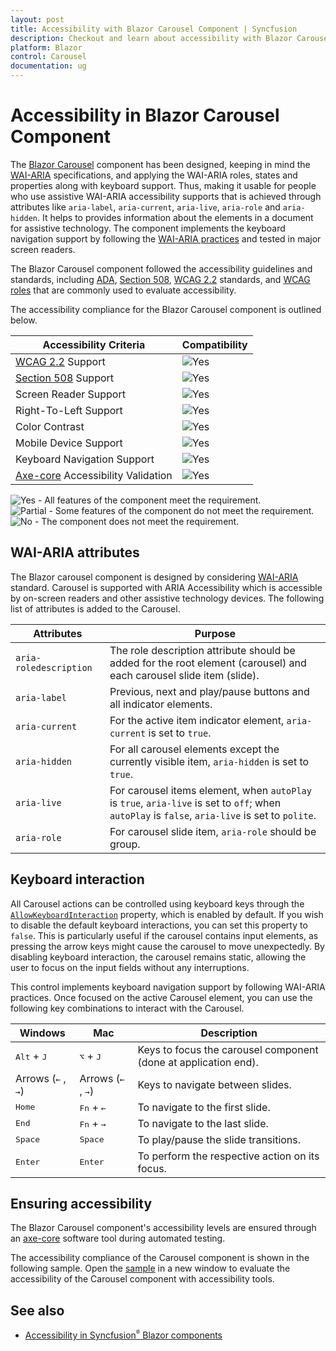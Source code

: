 ```yaml
---
layout: post
title: Accessibility with Blazor Carousel Component | Syncfusion
description: Checkout and learn about accessibility with Blazor Carousel component in Blazor Server App and Blazor WebAssembly App.
platform: Blazor
control: Carousel
documentation: ug
---
```


# Accessibility in Blazor Carousel Component

The [Blazor Carousel](https://www.syncfusion.com/blazor-components/blazor-carousel) component has been designed, keeping in mind the [WAI-ARIA](https://www.w3.org/WAI/ARIA/apg/patterns/carousel/) specifications, and applying the WAI-ARIA roles, states and properties along with keyboard support. Thus, making it usable for people who use assistive WAI-ARIA accessibility supports that is achieved through attributes like `aria-label`, `aria-current`, `aria-live`, `aria-role` and `aria-hidden`. It helps to provides information about the elements in a document for assistive technology. The component implements the keyboard navigation support by following the [WAI-ARIA practices](https://www.w3.org/WAI/ARIA/apg/) and tested in major screen readers.

The Blazor Carousel component followed the accessibility guidelines and standards, including [ADA](https://www.ada.gov/), [Section 508](https://www.section508.gov/), [WCAG 2.2](https://www.w3.org/TR/WCAG22/) standards, and [WCAG roles](https://www.w3.org/TR/wai-aria/#roles) that are commonly used to evaluate accessibility.

The accessibility compliance for the Blazor Carousel component is outlined below.

| Accessibility Criteria | Compatibility |
| -- | -- |
| [WCAG 2.2](https://www.w3.org/TR/WCAG22/) Support | <img src="https://cdn.syncfusion.com/content/images/landing-page/yes.png" alt="Yes"> |
| [Section 508](https://www.section508.gov/) Support | <img src="https://cdn.syncfusion.com/content/images/landing-page/yes.png" alt="Yes"> |
| Screen Reader Support | <img src="https://cdn.syncfusion.com/content/images/landing-page/yes.png" alt="Yes"> |
| Right-To-Left Support | <img src="https://cdn.syncfusion.com/content/images/landing-page/yes.png" alt="Yes"> |
| Color Contrast | <img src="https://cdn.syncfusion.com/content/images/landing-page/yes.png" alt="Yes"> |
| Mobile Device Support | <img src="https://cdn.syncfusion.com/content/images/landing-page/yes.png" alt="Yes"> |
| Keyboard Navigation Support | <img src="https://cdn.syncfusion.com/content/images/landing-page/yes.png" alt="Yes"> |
| [Axe-core](https://www.nuget.org/packages/Deque.AxeCore.Playwright) Accessibility Validation | <img src="https://cdn.syncfusion.com/content/images/landing-page/yes.png" alt="Yes"> |

<style>
    .post .post-content img {
        display: inline-block;
        margin: 0.5em 0;
    }
</style>

<div><img src="https://cdn.syncfusion.com/content/images/landing-page/yes.png" alt="Yes"> - All features of the component meet the requirement.</div>

<div><img src="https://cdn.syncfusion.com/content/images/documentation/partial.png" alt="Partial"> - Some features of the component do not meet the requirement.</div>

<div><img src="https://cdn.syncfusion.com/content/images/landing-page/no.png" alt="No"> - The component does not meet the requirement.</div>

## WAI-ARIA attributes

The Blazor carousel component is designed by considering [WAI-ARIA](https://www.w3.org/WAI/ARIA/apg/) standard. Carousel is supported with ARIA Accessibility which is accessible by on-screen readers and other assistive technology devices. The following list of attributes is added to the Carousel.

| **Attributes** | **Purpose**                                                                                                                             |
| ------------------------ | ------------------------------------------------------------------------------------------------------------------------------------------------|
| `aria-roledescription`   | The role description attribute should be added for the root element (carousel) and each carousel slide item (slide).                            |
| `aria-label`             | Previous, next and play/pause buttons and all indicator elements.                                                                               |
| `aria-current`           | For the active item indicator element, `aria-current` is set to `true`.                                                                         |
| `aria-hidden`            | For all carousel elements except the currently visible item, `aria-hidden` is set to `true`.                                                    |
| `aria-live`              | For carousel items element, when `autoPlay` is `true`, `aria-live` is set to `off`; when `autoPlay` is `false`, `aria-live` is set to `polite`. |
| `aria-role`              | For carousel slide item, `aria-role` should be group.                                                                                           |

## Keyboard interaction

All Carousel actions can be controlled using keyboard keys through the [`AllowKeyboardInteraction`](https://help.syncfusion.com/cr/blazor/Syncfusion.Blazor.Navigations.SfCarousel.html#Syncfusion_Blazor_Navigations_SfCarousel_AllowKeyboardInteraction) property, which is enabled by default. If you wish to disable the default keyboard interactions, you can set this property to `false`. This is particularly useful if the carousel contains input elements, as pressing the arrow keys might cause the carousel to move unexpectedly. By disabling keyboard interaction, the carousel remains static, allowing the user to focus on the input fields without any interruptions.

This control implements keyboard navigation support by following WAI-ARIA practices. Once focused on the active Carousel element, you can use the following key combinations to interact with the Carousel.

| Windows | Mac | Description |
 ------------------ |----------------|--------------- |
| <kbd>Alt</kbd> + <kbd>J</kbd> | <kbd>⌥</kbd> + <kbd>J</kbd> | Keys to focus the carousel component (done at application end). |
| Arrows (<kbd>←</kbd> , <kbd>→</kbd>) | Arrows (<kbd>←</kbd> , <kbd>→</kbd>) | Keys to navigate between slides. |
| <kbd>Home</kbd> | <kbd>Fn</kbd> + <kbd>←</kbd> | To navigate to the first slide. |
| <kbd>End</kbd> | <kbd>Fn</kbd> + <kbd>→</kbd> | To navigate to the last slide. |
| <kbd>Space</kbd> | <kbd>Space</kbd> | To play/pause the slide transitions. |
| <kbd>Enter</kbd> | <kbd>Enter</kbd> | To perform the respective action on its focus. |

## Ensuring accessibility

The Blazor Carousel component's accessibility levels are ensured through an [axe-core](https://www.nuget.org/packages/Deque.AxeCore.Playwright) software tool during automated testing.

The accessibility compliance of the Carousel component is shown in the following sample. Open the [sample](https://blazor.syncfusion.com/accessibility/carousel) in a new window to evaluate the accessibility of the Carousel component with accessibility tools.

## See also

* [Accessibility in Syncfusion<sup style="font-size:70%">&reg;</sup> Blazor components](https://blazor.syncfusion.com/documentation/common/accessibility)